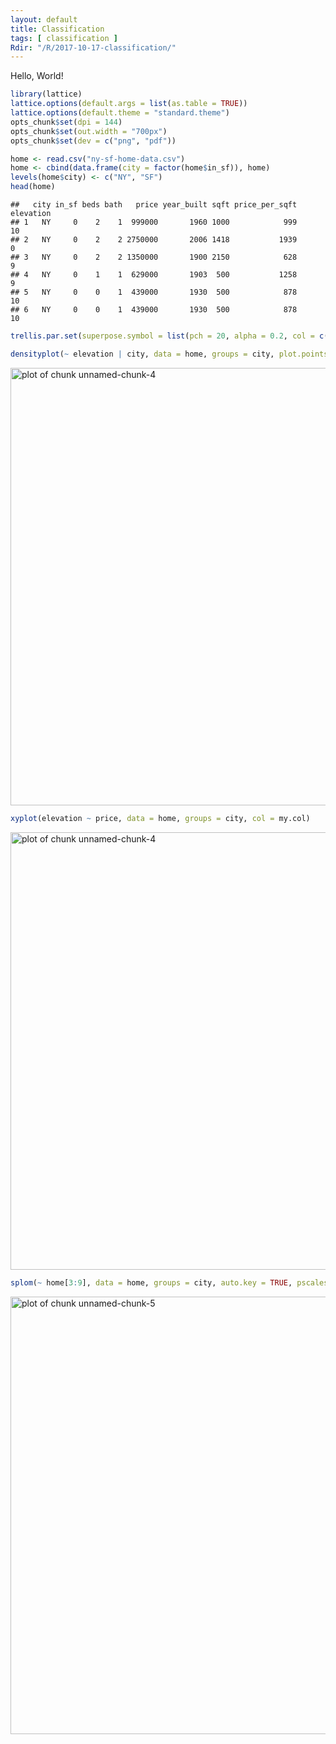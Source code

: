 ```yaml
---
layout: default
title: Classification
tags: [ classification ]
Rdir: "/R/2017-10-17-classification/"
---
```


Hello, World!


```r
library(lattice)
lattice.options(default.args = list(as.table = TRUE))
lattice.options(default.theme = "standard.theme")
opts_chunk$set(dpi = 144)
opts_chunk$set(out.width = "700px")
opts_chunk$set(dev = c("png", "pdf"))
```


```r
home <- read.csv("ny-sf-home-data.csv")
home <- cbind(data.frame(city = factor(home$in_sf)), home)
levels(home$city) <- c("NY", "SF")
head(home)
```

```
##   city in_sf beds bath   price year_built sqft price_per_sqft elevation
## 1   NY     0    2    1  999000       1960 1000            999        10
## 2   NY     0    2    2 2750000       2006 1418           1939         0
## 3   NY     0    2    2 1350000       1900 2150            628         9
## 4   NY     0    1    1  629000       1903  500           1258         9
## 5   NY     0    0    1  439000       1930  500            878        10
## 6   NY     0    0    1  439000       1930  500            878        10
```


```r
trellis.par.set(superpose.symbol = list(pch = 20, alpha = 0.2, col = c(my.col <- c("blue", "green3"), trellis.par.get("superpose.symbol")$col[3:7])))
```


```r
densityplot(~ elevation | city, data = home, groups = city, plot.points = "rug", layout = c(1, 2), xlim = c(0, 250), col = my.col)
```

<img src="{{ site.baseurl }}/R/2017-10-17-classification/figure/unnamed-chunk-4-1.png" title="plot of chunk unnamed-chunk-4" alt="plot of chunk unnamed-chunk-4" width="700px" />

```r
xyplot(elevation ~ price, data = home, groups = city, col = my.col)
```

<img src="{{ site.baseurl }}/R/2017-10-17-classification/figure/unnamed-chunk-4-2.png" title="plot of chunk unnamed-chunk-4" alt="plot of chunk unnamed-chunk-4" width="700px" />


```r
splom(~ home[3:9], data = home, groups = city, auto.key = TRUE, pscales = 0)
```

<img src="{{ site.baseurl }}/R/2017-10-17-classification/figure/unnamed-chunk-5-1.png" title="plot of chunk unnamed-chunk-5" alt="plot of chunk unnamed-chunk-5" width="700px" />
<!-- MathJax scripts -->
<script type="text/javascript" src="https://cdn.mathjax.org/mathjax/latest/MathJax.js?config=TeX-AMS-MML_HTMLorMML"></script>
